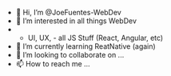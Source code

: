 - 👋 Hi, I’m @JoeFuentes-WebDev
- 👀 I’m interested in all things WebDev
- - UI, UX, - all JS Stuff (React, Angular, etc)
- 🌱 I’m currently learning ReatNative (again)
- 💞️ I’m looking to collaborate on ...
- 📫 How to reach me ...

<!---
JoeFuentes-WebDev/JoeFuentes-WebDev is a ✨ special ✨ repository because its `README.md` (this file) appears on your GitHub profile.
You can click the Preview link to take a look at your changes.
--->
